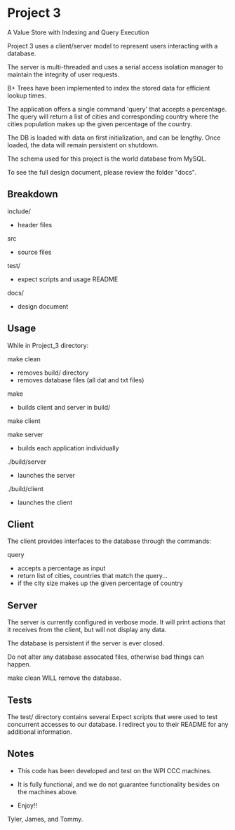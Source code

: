 # Project 3
A Value Store with Indexing and Query Execution

Project 3 uses a client/server model to represent users interacting with a database.

The server is multi-threaded and uses a serial access isolation manager to maintain
the integrity of user requests.

B+ Trees have been implemented to index the stored data for efficient lookup times.

The application offers a single command 'query' that accepts a percentage. The query
will return a list of cities and corresponding country where the cities population
makes up the given percentage of the country.

The DB is loaded with data on first initialization, and can be lengthy. Once loaded,
the data will remain persistent on shutdown.

The schema used for this project is the world database from MySQL.

To see the full design document, please review the folder "docs".

## Breakdown

include/

- header files

src

- source files

test/

- expect scripts and usage README

docs/

- design document

## Usage
While in Project_3 directory:

make clean

- removes build/ directory
- removes database files (all dat and txt files)

make

- builds client and server in build/

make client

make server

- builds each application individually

./build/server

- launches the server

./build/client <server ip>

- launches the client

## Client
The client provides interfaces to the database through the commands:
	
query

- accepts a percentage as input
- return list of cities, countries that match the query...
- if the city size makes up the given percentage of country

## Server
The server is currently configured in verbose mode. It will print actions
that it receives from the client, but will not display any data.

The database is persistent if the server is ever closed. 

Do not alter any database assocated files, otherwise bad things can happen.

make clean WILL remove the database.

## Tests
The test/ directory contains several Expect scripts that were used to test
concurrent accesses to our database. I redirect you to their README for any
additional information.

## Notes
- This code has been developed and test on the WPI CCC machines.
- It is fully functional, and we do not guarantee functionality
	besides on the machines above.

- Enjoy!!

Tyler, James, and Tommy.


